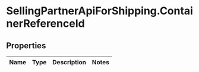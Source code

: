 # SellingPartnerApiForShipping.ContainerReferenceId

## Properties
Name | Type | Description | Notes
------------ | ------------- | ------------- | -------------


